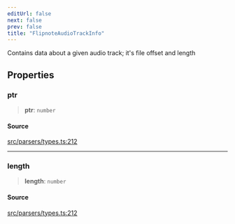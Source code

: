 ```yaml
---
editUrl: false
next: false
prev: false
title: "FlipnoteAudioTrackInfo"
---
```


Contains data about a given audio track; it's file offset and length

## Properties

### ptr

> **ptr**: `number`

#### Source

[src/parsers/types.ts:212](https://github.com/jaames/flipnote.js/blob/afe27e228e29d19d2dff33dfb324ba35dc913507/src/parsers/types.ts#L212)

***

### length

> **length**: `number`

#### Source

[src/parsers/types.ts:212](https://github.com/jaames/flipnote.js/blob/afe27e228e29d19d2dff33dfb324ba35dc913507/src/parsers/types.ts#L212)
